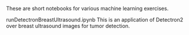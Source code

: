 These are short notebooks for various machine learning exercises.

runDetectronBreastUltrasound.ipynb
This is an application of Detectron2 over breast ultrasound images for tumor detection.
